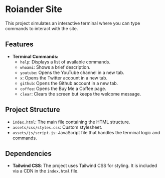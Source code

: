# Roiander Site

This project simulates an interactive terminal where you can type commands to interact with the site.

## Features

- **Terminal Commands:**
  - `help`: Displays a list of available commands.
  - `whoami`: Shows a brief description.
  - `youtube`: Opens the YouTube channel in a new tab.
  - `x`: Opens the Twitter account in a new tab.
  - `github`: Opens the Github account in a new tab.
  - `coffee`: Opens the Buy Me a Coffee page.
  - `clear`: Clears the screen but keeps the welcome message.

## Project Structure

- `index.html`: The main file containing the HTML structure.
- `assets/css/styles.css`: Custom stylesheet.
- `assets/js/script.js`: JavaScript file that handles the terminal logic and commands.

## Dependencies

- **Tailwind CSS**: The project uses Tailwind CSS for styling. It is included via a CDN in the `index.html` file.
